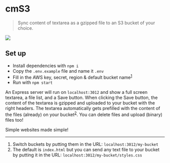 # cmS3

> Sync content of textarea as a gzipped file to an S3 bucket of your choice.

![](https://www.annefortuin.nl/cms3.png)

## Set up
- Install dependencies with `npm i`
- Copy the `.env.example` file and name it `.env`
- Fill in the AWS key, secret, region & default bucket name<sup>[1](#fn1)</sup>
- Run with `npm start`

An Express server will run on `localhost:3012` and show a full screen textarea, a file list, and a Save button. When clicking the Save button, the content of the textarea is gzipped and uploaded to your bucket with the right headers. The textarea automatically gets prefilled with the content of the files (already) on your bucket<sup>[2](#fn2)</sup>. You can delete files and upload (binary) files too!

Simple websites made simple!

---
1. <a name="fn1"></a> Switch buckets by putting them in the URL: `localhost:3012/my-bucket`
2. <a name="fn2"></a> The default is `index.html` but you can send any text file to your bucket by putting it in the URL: `localhost:3012/my-bucket/styles.css`

